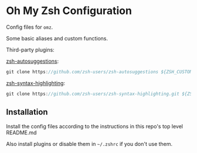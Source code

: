 # Oh My Zsh Configuration

Config files for `omz`.

Some basic aliases and custom functions.

Third-party plugins:

[zsh-autosuggestions](https://github.com/zsh-users/zsh-autosuggestions):
```jsx
git clone https://github.com/zsh-users/zsh-autosuggestions ${ZSH_CUSTOM:-~/.oh-my-zsh/custom}/plugins/zsh-autosuggestions
```

[zsh-syntax-highlighting](https://github.com/zsh-users/zsh-syntax-highlighting.git):
```jsx
git clone https://github.com/zsh-users/zsh-syntax-highlighting.git ${ZSH_CUSTOM:-~/.oh-my-zsh/custom}/plugins/zsh-syntax-highlighting
```

## Installation
Install the config files according to the instructions in this repo's top level README.md

Also install plugins or disable them in `~/.zshrc` if you don't use them.

